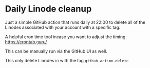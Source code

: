 # Daily Linode cleanup

Just a simple GitHub action that runs daily at 22:00 to delete all of the Linodes associated with your account with a specific tag.

A helpful cron time tool incase you want to adjust the timing: https://crontab.guru/

This can be manually run via the GitHub UI as well.

This only delete Linodes in with the tag `github-action-delete`
